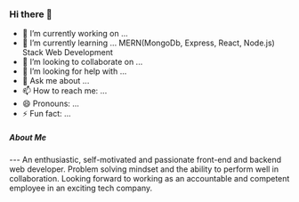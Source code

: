 ### Hi there 👋

<!--
**ranajitdasgithub/ranajitdasgithub** is a ✨ _special_ ✨ repository because its `README.md` (this file) appears on your GitHub profile.

Here are some ideas to get you started:
-->

- 🔭 I’m currently working on ...
- 🌱 I’m currently learning ... MERN(MongoDb, Express, React, Node.js) Stack Web Development
- 👯 I’m looking to collaborate on ...
- 🤔 I’m looking for help with ...
- 💬 Ask me about ...
- 📫 How to reach me: ...
- 😄 Pronouns: ...
- ⚡ Fun fact: ...
<h5>About Me</h5>
---
<text>An enthusiastic, self-motivated and passionate front-end
and backend web developer. Problem solving mindset and
the ability to perform well in collaboration. Looking forward
to working as an accountable and competent employee in
an exciting tech company.</text>

